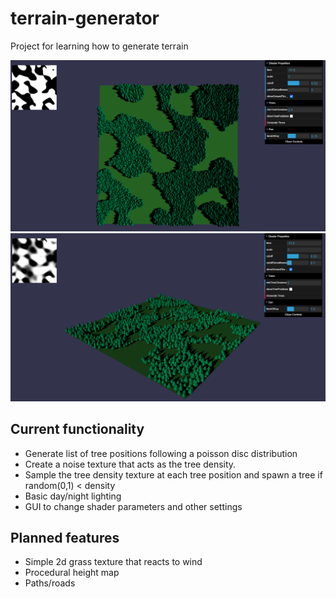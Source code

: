 # terrain-generator
Project for learning how to generate terrain

![Birds eye view of terrain showing tree distribution matching shader texture](./devlog/Screenshot%202022-07-28%20145726.png)
![Tilted view of terrain](./devlog/Screenshot%202022-07-28%20145859.png)

## Current functionality
- Generate list of tree positions following a poisson disc distribution
- Create a noise texture that acts as the tree density.
- Sample the tree density texture at each tree position and spawn a tree if random(0,1) < density
- Basic day/night lighting
- GUI to change shader parameters and other settings


## Planned features
- Simple 2d grass texture that reacts to wind
- Procedural height map
- Paths/roads